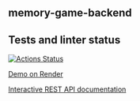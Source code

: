 ## memory-game-backend

## Tests and linter status
[![Actions Status](https://github.com/jun-hackathon-31/memory-game-backend/actions/workflows/action.yml/badge.svg)](https://github.com/jun-hackathon-31/memory-game-backend/actions/workflows/action.yml)


[Demo on Render](https://memory-game-j84d.onrender.com/welcome)

[Interactive REST API documentation](https://memory-game-j84d.onrender.com/swagger-ui/index.html)
